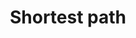 ---
layout: posts_by_category
categories: shortest-path
title: Shortest path
permalink: /category/shortest-path
---